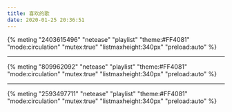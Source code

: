 ```yaml
---
title: 喜欢的歌
date: 2020-01-25 20:36:51
---
```

{% meting "2403615496" "netease" "playlist" "theme:#FF4081" "mode:circulation" "mutex:true" "listmaxheight:340px" "preload:auto" %}

---
{% meting "809962092" "netease" "playlist" "theme:#FF4081" "mode:circulation" "mutex:true" "listmaxheight:340px" "preload:auto" %}

---
{% meting "2593497711" "netease" "playlist" "theme:#FF4081" "mode:circulation" "mutex:true" "listmaxheight:340px" "preload:auto" %}